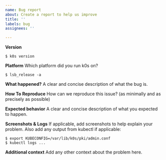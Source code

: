 ```yaml
---
name: Bug report
about: Create a report to help us improve
title: ''
labels: bug
assignees: ''

---
```


<!--
Please use this template while reporting a bug and provide as much info as possible. Not doing so may result in your bug not being addressed in a timely manner. Thanks!

Before creating an issue, make sure you've checked the following:
- You are running the latest released version of k0s
- Make sure you've searched for existing issues, both open and closed
- Make sure you've searched for PRs too, a fix might've been merged already
- You're looking at docs for the released version, `main` branch docs are usually ahead of released versions.
    - Docs for exact released version can be found at https://github.com/k0sproject/k0s/tree/<version>/docs

-->

**Version**
```
$ k0s version
```
**Platform**
Which platform did you run k0s on?
```
$ lsb_release -a
```
**What happened?**
A clear and concise description of what the bug is.

**How To Reproduce**
How can we reproduce this issue? (as minimally and as precisely as possible)

**Expected behavior**
A clear and concise description of what you expected to happen.

**Screenshots & Logs**
If applicable, add screenshots to help explain your problem.
Also add any output from kubectl if applicable:
```
$ export KUBECONFIG=/var/lib/k0s/pki/admin.conf
$ kubectl logs ...
```

**Additional context**
Add any other context about the problem here.
